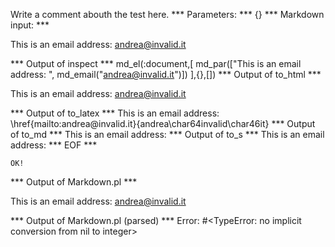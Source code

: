 Write a comment abouth the test here.
*** Parameters: ***
{}
*** Markdown input: ***


This is an email address: <andrea@invalid.it>
	
*** Output of inspect ***
md_el(:document,[
	md_par(["This is an email address: ", md_email("andrea@invalid.it")])
],{},[])
*** Output of to_html ***
<p>This is an email address: <a href='mailto:andrea@invalid.it'>&#097;&#110;&#100;&#114;&#101;&#097;&#064;&#105;&#110;&#118;&#097;&#108;&#105;&#100;&#046;&#105;&#116;</a></p>
*** Output of to_latex ***
This is an email address: \href{mailto:andrea@invalid.it}{andrea\char64invalid\char46it}
*** Output of to_md ***
This is an email address:
*** Output of to_s ***
This is an email address:
*** EOF ***



	OK!



*** Output of Markdown.pl ***
<p>This is an email address: <a href="&#109;&#x61;&#x69;&#108;&#116;&#111;:&#97;&#x6E;&#100;&#114;&#x65;&#x61;&#64;&#105;&#110;&#x76;&#97;&#x6C;&#x69;&#100;&#46;&#x69;&#x74;">&#97;&#x6E;&#100;&#114;&#x65;&#x61;&#64;&#105;&#110;&#x76;&#97;&#x6C;&#x69;&#100;&#46;&#x69;&#x74;</a></p>

*** Output of Markdown.pl (parsed) ***
Error: #<TypeError: no implicit conversion from nil to integer>
